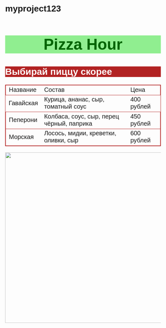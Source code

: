 # myproject123
<html>
    <body style= "font-family:sans-serif">
    <h1 style="background-color:lightgreen; color:darkgreen; text-align:center; font-size:50px; font-family:sans-serif">Pizza Hour</h1>
    <h2 style="background-color:firebrick; color:white; font-size:30px">Выбирай пиццу скорее</h2>
    <table style="font-size:20px; border:1px solid firebrick;border-collapse:collapse">
        <tr style="border:1px solid firebrick">
            <td>Название</td>
            <td>Состав</td>
            <td>Цена</td>
        </tr>
        <tr style="border 1px solid firebrick">
            <td>Гавайская</td>
            <td>Курица, ананас, сыр, томатный соус</td>
            <td>400 рублей</td>
        </tr>
        <tr style="border:1px solid firebrick">
            <td>Пеперони</td>
            <td>Колбаса, соус, сыр, перец чёрный, паприка</td>
            <td>450 рублей</td>
        </tr>
        <tr style="border:1px solid firebrick">
            <td>Морская</td>
            <td>Лосось, мидии, креветки, оливки, сыр</td>
            <td>600 рублей</td>
        </tr>
    </table>
    <p><img src="/uploads/2020/10/food-3309418_1920_0_1603914793.jpg" width="550px"/></p>
    </body>
</html>
